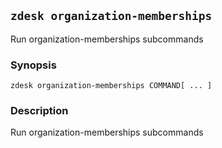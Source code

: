 ## `zdesk organization-memberships`

Run organization-memberships subcommands

### Synopsis

    zdesk organization-memberships COMMAND[ ... ]

### Description

Run organization-memberships subcommands

